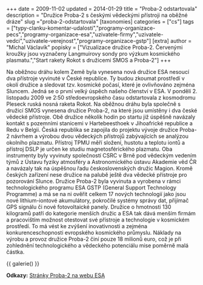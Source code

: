 +++
date = 2009-11-02
updated = 2014-01-29
title = "Proba-2 odstartovala"
description = "Družice Proba-2 s českými vědeckými přístroji na oběžné dráze"
slug ="proba-2-odstartovala"
[taxonomies]
categories = ["cs"]
tags = ["typy-clanku-komentar-udalosti","programy-organizace-pecs","programy-organizace-esa","uzivatele-firmy","uzivatele-vedci","uzivatele-verejnost","programy-organizace-gstp"]
[extra]
author = "Michal Václavík"
popisky = ["Vizualizace družice Proba-2. Červenými kroužky jsou vyznačeny Langmuirovy sondy pro výzkum kosmického plasmatu.","Start rakety Rokot s družicemi SMOS a Proba-2"]
+++

Na oběžnou dráhu kolem Země byla vynesena nová družice ESA nesoucí dva přístroje vyvinuté v České republice. Ty budou zkoumat prostředí v okolí družice a sledovat tzv. kosmické počasí, které je ovlivňováno zejména Sluncem. Jedná se o první velký úspěch našeho členství v ESA. V pondělí 2. listopadu 2009 ve 2:50 středoevropského času odstartovala z kosmodromu Pleseck ruská nosná raketa Rokot. Na oběžnou dráhu byla společně s družicí SMOS vynesena družice Proba-2, na které jsou umístěny i dva české vědecké přístroje. Obě družice několik hodin po startu již úspěšně navázaly kontakt s pozemními stanicemi v Hartebeesthoek v Jihoafrické republice a Redu v Belgii. Česká republika se zapojila do projektu vývoje družice Proba-2 návrhem a výrobou dvou vědeckých přístrojů zabývajících se analýzou okolního plazmatu. Přístroj TPMU měří složení, hustotu a teplotu iontů a přístroj DSLP je určen ke studiu magnetosférického plazmatu. Oba instrumenty byly vyvinuty společností CSRC v Brně pod vědeckým vedením týmů z Ústavu fyziky atmosféry a Astronomického ústavu Akademie věd ČR a navázaly tak na úspěšnou řadu československých družic Magion. Kromě českých zařízení nese družice na palubě ještě dva vědecké přístroje pro pozorování Slunce. Družice Proba-2 byla vyvinuta a vyrobena v rámci technologického programu ESA GSTP (General Support Technology Programme) a má se na ni ověřit celkem 17 nových technologií jako jsou nové lithium-iontové akumulátory, pokročilé systémy správy dat, přijímač GPS signálu či nové fotovoltaické panely. Družice o hmotnosti 130 kilogramů patří do kategorie menších družic a ESA tak dává menším firmám a pracovištím možnost otestovat své přístroje a technologie v kosmickém prostředí. To má vést ke zvýšení inovativnosti a zejména konkurenceschopnosti evropského kosmického průmyslu. Náklady na výrobu a provoz družice Proba-2 činí pouze 18 milionů euro, což je při zohlednění technologického a vědeckého potenciálu mise poměrně malá částka. 

{{ galerie() }}

**Odkazy:**
[Stránky Proba-2 na webu ESA]

[Stránky Proba-2 na webu ESA]: http://sci.esa.int/proba2
